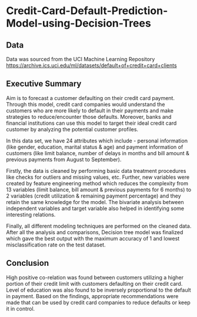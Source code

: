 # Credit-Card-Default-Prediction-Model-using-Decision-Trees


Data
--
Data was sourced from the UCI Machine Learning Repository
https://archive.ics.uci.edu/ml/datasets/default+of+credit+card+clients

Executive Summary
--

Aim is to forecast a customer defaulting on their credit card payment. Through this model, credit card companies would understand the customers who are more likely to default in their payments and make strategies to reduce/encounter those defaults. Moreover, banks and financial institutions can use this model to target their ideal credit card customer by analyzing the potential customer profiles.


In this data set, we have 24 attributes which include - personal information (like gender, education, marital status & age) and payment information of customers (like limit balance, number of delays in months and bill amount & previous payments from August to September).


Firstly, the data is cleaned by performing basic data treatment procedures like checks for outliers and missing values, etc. Further, new variables were created by feature engineering method which reduces the complexity from 13 variables (limit balance, bill amount & previous payments for 6 months) to 2 variables (credit utilization & remaining payment percentage) and they retain the same knowledge for the model. The bivariate analysis between independent variables and target variable also helped in identifying some interesting relations.


Finally, all different modeling techniques are performed on the cleaned data. After all the analysis and comparisons, Decision tree model was finalized which gave the best output with the maximum accuracy of 1 and lowest misclassification rate on the test dataset.

Conclusion
--
High positive co-relation was found between customers utilizing a higher portion of their credit limit with customers defaulting on their credit card. Level of education was also found to be inversely proportional to the default in payment.
Based on the findings, appropriate recommendations were made that can be used by credit card companies to reduce defaults or keep it in control.

